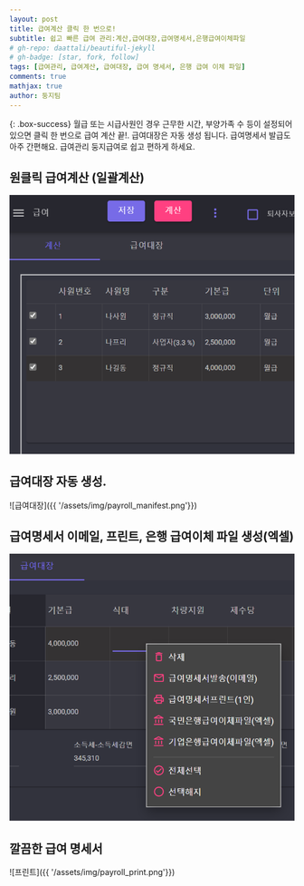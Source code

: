 ```yaml
---
layout: post
title: 급여계산 클릭 한 번으로!  
subtitle: 쉽고 빠른 급여 관리:계산,급여대장,급여명세서,은행급여이체파일  
# gh-repo: daattali/beautiful-jekyll
# gh-badge: [star, fork, follow]
tags: [급여관리, 급여계산, 급여대장, 급여 명세서, 은행 급여 이체 파일]
comments: true
mathjax: true 
author: 둥지팀
---
```


{: .box-success}
월급 또는 시급사원인 경우 근무한 시간, 부양가족 수 등이 설정되어 있으면 클릭 한 번으로 급여 계산 끝!. 급여대장은 자동 생성 됩니다.  급여명세서 발급도 아주 간편해요.  급여관리 둥지급여로 쉽고 편하게 하세요. 

## 원클릭 급여계산 (일괄계산)

![원클릭 급여계산](/assets/img/payrollcalc.png)

## 급여대장 자동 생성.

![급여대장]({{ '/assets/img/payroll_manifest.png'}})

## 급여명세서 이메일, 프린트, 은행 급여이체 파일 생성(엑셀)

![기타기능](/assets/img/payrolletc_features.png)

## 깔끔한 급여 명세서

![프린트]({{ '/assets/img/payroll_print.png'}})

<!--
## Here is a secondary heading

[This is a link to a different site](https://deanattali.com/) and [this is a link to a section inside this page](#local-urls).

Here's a table:

| Number | Next number | Previous number |
| :------ |:--- | :--- |
| Five | Six | Four |
| Ten | Eleven | Nine |
| Seven | Eight | Six |
| Two | Three | One |

You can use [MathJax](https://www.mathjax.org/) to write LaTeX expressions. For example:
When \\(a \ne 0\\), there are two solutions to \\(ax^2 + bx + c = 0\\) and they are $$x = {-b \pm \sqrt{b^2-4ac} \over 2a}.$$

How about a yummy crepe?

![Crepe](https://beautifuljekyll.com/assets/img/crepe.jpg)

It can also be centered!

![Crepe](https://beautifuljekyll.com/assets/img/crepe.jpg){: .mx-auto.d-block :}

Here's a code chunk:

~~~
var foo = function(x) {
  return(x + 5);
}
foo(3)
~~~

And here is the same code with syntax highlighting:

```javascript
var foo = function(x) {
  return(x + 5);
}
foo(3)
```

And here is the same code yet again but with line numbers:

{% highlight javascript linenos %}
var foo = function(x) {
  return(x + 5);
}
foo(3)
{% endhighlight %}

## Boxes
You can add notification, warning and error boxes like this:

### Notification

{: .box-note}
**Note:** This is a notification box.

### Warning

{: .box-warning}
**Warning:** This is a warning box.

### Error

{: .box-error}
**Error:** This is an error box.

## Local URLs in project sites {#local-urls}

When hosting a *project site* on GitHub Pages (for example, `https://USERNAME.github.io/MyProject`), URLs that begin with `/` and refer to local files may not work correctly due to how the root URL (`/`) is interpreted by GitHub Pages. You can read more about it [in the FAQ](https://beautifuljekyll.com/faq/#links-in-project-page). To demonstrate the issue, the following local image will be broken **if your site is a project site:**

![Crepe](/assets/img/crepe.jpg)

If the above image is broken, then you'll need to follow the instructions [in the FAQ](https://beautifuljekyll.com/faq/#links-in-project-page). Here is proof that it can be fixed:

![Crepe]({{ '/assets/img/crepe.jpg' | relative_url }})

-->
